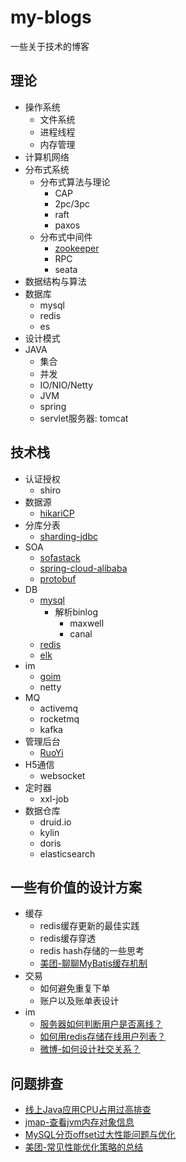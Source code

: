 # my-blogs
 一些关于技术的博客

## 理论
* 操作系统
    * 文件系统
    * 进程线程
    * 内存管理
* 计算机网络
* 分布式系统
    * 分布式算法与理论
        * CAP
        * 2pc/3pc
        * raft
        * paxos
    * 分布式中间件
        * [zookeeper](https://zookeeper.apache.org/)
        * RPC
        * seata
* 数据结构与算法
* 数据库
    * mysql
    * redis
    * es
* 设计模式
* JAVA
    * 集合
    * 并发
    * IO/NIO/Netty
    * JVM
    * spring
    * servlet服务器: tomcat

## 技术栈
* 认证授权
    * shiro
* 数据源
    * [hikariCP](https://github.com/brettwooldridge/HikariCP)
* 分库分表
    * [sharding-jdbc](https://shardingsphere.apache.org/document/current/cn/manual/sharding-jdbc/)
* SOA
    * [sofastack](https://www.sofastack.tech/)
    * [spring-cloud-alibaba](https://github.com/alibaba/spring-cloud-alibaba)
    * [protobuf](https://developers.google.com/protocol-buffers)
* DB
    * [mysql](https://dev.mysql.com/doc/refman/5.7/en/select-benchmarking.html)
        * 解析binlog
            * maxwell
            * canal
    * [redis](https://redis.io/topics/cluster-tutorial)
    * [elk](https://www.elastic.co/cn/)
* im
    * [goim](https://github.com/Terry-Mao/goim)
    * netty
* MQ
    * activemq
    * rocketmq
    * kafka
* 管理后台
    * [RuoYi](https://gitee.com/y_project/RuoYi)
* H5通信
    * websocket
* 定时器
    * xxl-job
* 数据仓库
    * druid.io
    * kylin
    * doris
    * elasticsearch

## 一些有价值的设计方案
* 缓存
    * redis缓存更新的最佳实践
    * redis缓存穿透
    * redis hash存储的一些思考
    * [美团-聊聊MyBatis缓存机制](https://tech.meituan.com/2018/01/19/mybatis-cache.html)
* 交易
    * 如何避免重复下单
    * 账户以及账单表设计
* im
    * [服务器如何判断用户是否离线？](design/im/服务器如何判断用户是否离线.md)
    * [如何用redis存储在线用户列表？](http://blog.huangz.me/diary/2016/redis-count-online-users.html)
    * [微博-如何设计社交关系？](https://www.infoq.cn/article/weibo-relation-service-with-redis)

## 问题排查
* [线上Java应用CPU占用过高排查](java-blogs/线上Java应用CPU占用过高排查.md)
* [jmap-查看jvm内存对象信息](https://houbb.github.io/2018/10/08/jvm-27-gc-jmap)
* [MySQL分页offset过大性能问题与优化](https://juejin.im/entry/5c06b4d6e51d451df253b985)
* [美团-常见性能优化策略的总结](https://tech.meituan.com/2016/12/02/performance-tunning.html)